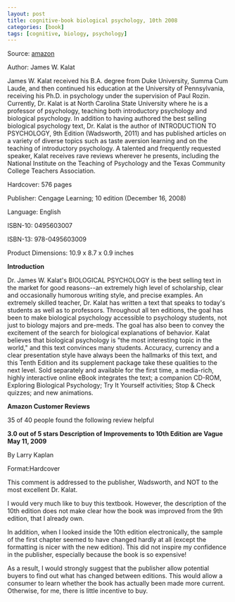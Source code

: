 ```yaml
---
layout: post
title: cognitive-book biological psychology, 10th 2008
categories: [book]
tags: [cognitive, biology, psychology]
---
```



Source: [amazon](http://www.amazon.com/Biological-Psychology-James-W-Kalat/dp/0495603007/ref=sr_1_1?s=books&ie=UTF8&qid=1401251662&sr=1-1&keywords=Biological+Psychology+10th)

Author: James W. Kalat

James W. Kalat received his B.A. degree from Duke University, Summa Cum Laude, and then continued his education at the University of Pennsylvania, receiving his Ph.D. in psychology under the supervision of Paul Rozin. Currently, Dr. Kalat is at North Carolina State University where he is a professor of psychology, teaching both introductory psychology and biological psychology. In addition to having authored the best selling biological psychology text, Dr. Kalat is the author of INTRODUCTION TO PSYCHOLOGY, 9th Edition (Wadsworth, 2011) and has published articles on a variety of diverse topics such as taste aversion learning and on the teaching of introductory psychology. A talented and frequently requested speaker, Kalat receives rave reviews wherever he presents, including the National Institute on the Teaching of Psychology and the Texas Community College Teachers Association. 

Hardcover: 576 pages

Publisher: Cengage Learning; 10 edition (December 16, 2008)

Language: English

ISBN-10: 0495603007

ISBN-13: 978-0495603009

Product Dimensions: 10.9 x 8.7 x 0.9 inches 

**Introduction**

Dr. James W. Kalat's BIOLOGICAL PSYCHOLOGY is the best selling text in the market for good reasons--an extremely high level of scholarship, clear and occasionally humorous writing style, and precise examples. An extremely skilled teacher, Dr. Kalat has written a text that speaks to today's students as well as to professors. Throughout all ten editions, the goal has been to make biological psychology accessible to psychology students, not just to biology majors and pre-meds. The goal has also been to convey the excitement of the search for biological explanations of behavior. Kalat believes that biological psychology is "the most interesting topic in the world," and this text convinces many students. Accuracy, currency and a clear presentation style have always been the hallmarks of this text, and this Tenth Edition and its supplement package take these qualities to the next level. Sold separately and available for the first time, a media-rich, highly interactive online eBook integrates the text; a companion CD-ROM, Exploring Biological Psychology; Try It Yourself activities; Stop & Check quizzes; and new animations.

**Amazon Customer Reviews**

35 of 40 people found the following review helpful

**3.0 out of 5 stars Description of Improvements to 10th Edition are Vague May 11, 2009**

By Larry Kaplan

Format:Hardcover

This comment is addressed to the publisher, Wadsworth, and NOT to the most excellent Dr. Kalat.

I would very much like to buy this textbook. However, the description of the 10th edition does not make clear how the book was improved from the 9th edition, that I already own.

In addition, when I looked inside the 10th edition electronically, the sample of the first chapter seemed to have changed hardly at all (except the formatting is nicer with the new edition). This did not inspire my confidence in the publisher, especially because the book is so expensive!

As a result, I would strongly suggest that the publisher allow potential buyers to find out what has changed between editions. This would allow a consumer to learn whether the book has actually been made more current. Otherwise, for me, there is little incentive to buy.



